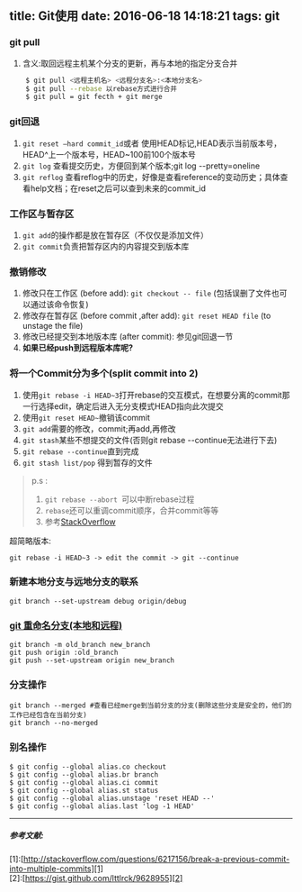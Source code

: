 title: Git使用
date: 2016-06-18 14:18:21
tags: git
---
### git pull
1. 含义:取回远程主机某个分支的更新，再与本地的指定分支合并

```bash
	$ git pull <远程主机名> <远程分支名>:<本地分支名> 
	$ git pull --rebase 以rebase方式进行合并 
	$ git pull = git fecth + git merge 
```
	
### git回退
1. `git reset —hard commit_id`或者 使用HEAD标记,HEAD表示当前版本号，HEAD^上一个版本号，HEAD~100前100个版本号
2. `git log` 查看提交历史，方便回到某个版本;git log --pretty=oneline
3. `git reflog` 查看reflog中的历史，好像是查看reference的变动历史；具体查看help文档；在reset之后可以查到未来的commit_id 

### 工作区与暂存区
1. `git add`的操作都是放在暂存区（不仅仅是添加文件）
2. `git commit`负责把暂存区内的内容提交到版本库

### 撤销修改
1. 修改只在工作区 (before add): `git checkout -- file` (包括误删了文件也可以通过该命令恢复)
2. 修改存在暂存区 (before commit ,after add): `git reset HEAD file` (to unstage the file)
3. 修改已经提交到本地版本库 (after commit): 参见git回退一节
4. **如果已经push到远程版本库呢?**


### 将一个Commit分为多个(split commit into 2)
1. 使用`git rebase -i HEAD~3`打开rebase的交互模式，在想要分离的commit那一行选择edit，确定后进入无分支模式HEAD指向此次提交
2. 使用`git reset HEAD~`撤销该commit
3. `git add`需要的修改，commit;再add,再修改
4. `git stash`某些不想提交的文件(否则git rebase --continue无法进行下去)
5. `git rebase --continue`直到完成
6. `git stash list/pop` 得到暂存的文件

>p.s : 
>1) `git rebase --abort `可以中断rebase过程 
>2) `rebase`还可以重调commit顺序，合并commit等等 
>3) 参考[StackOverflow][1] 

超简略版本:

	git rebase -i HEAD~3 -> edit the commit -> git --continue

###  新建本地分支与远地分支的联系 
	git branch --set-upstream debug origin/debug

###  [git 重命名分支(本地和远程)][2]
	git branch -m old_branch new_branch
	git push origin :old_branch
	git push --set-upstream origin new_branch

### 分支操作
	git branch --merged #查看已经merge到当前分支的分支(删除这些分支是安全的，他们的工作已经包含在当前分支)
	git branch --no-merged

### 别名操作
	$ git config --global alias.co checkout
	$ git config --global alias.br branch
	$ git config --global alias.ci commit
	$ git config --global alias.st status
	$ git config --global alias.unstage 'reset HEAD --'
	$ git config --global alias.last 'log -1 HEAD'

---
##### 参考文献:
\[1\]:[http://stackoverflow.com/questions/6217156/break-a-previous-commit-into-multiple-commits][1]  
\[2\]:[https://gist.github.com/lttlrck/9628955][2]

[1]:http://stackoverflow.com/questions/6217156/break-a-previous-commit-into-multiple-commits "stackoverflow"
[2]:https://gist.github.com/lttlrck/9628955


